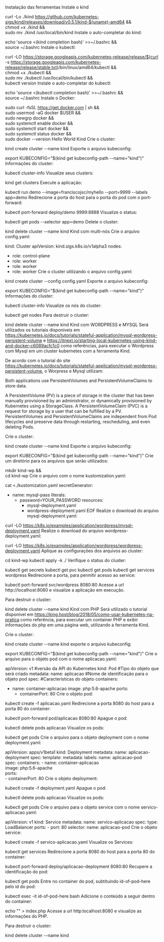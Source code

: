 Instalação das ferramentas
Instale o kind

curl -Lo ./kind https://github.com/kubernetes-sigs/kind/releases/download/v0.5.1/kind-$(uname)-amd64 && \
chmod +x ./kind && \
sudo mv ./kind /usr/local/bin/kind
Instale o auto-completar do kind:

echo 'source <(kind completion bash)' >>~/.bashrc &&\
source ~/.bashrc
Instale o kubectl:

curl -LO https://storage.googleapis.com/kubernetes-release/release/$(curl -s https://storage.googleapis.com/kubernetes-release/release/stable.txt)/bin/linux/amd64/kubectl &&\
chmod +x ./kubectl && \
sudo mv ./kubectl /usr/local/bin/kubectl && \
kubectl version
Instale o auto-completar do kubectl:

echo 'source <(kubectl completion bash)' >>~/.bashrc &&\
source ~/.bashrc
Instale o Docker:

sudo curl -fsSL https://get.docker.com | sh && \
sudo usermod -aG docker $USER && \
sudo newgrp docker && \
sudo systemctl enable docker && \
sudo systemctl start docker && \
sudo systemctl status docker && \
sudo docker --version
Hello World Kind
Crie o cluster:

kind create cluster --name kind
Exporte o arquivo kubeconfig:

export KUBECONFIG="$(kind get kubeconfig-path --name="kind")"
Informações do cluster:

kubectl cluster-info
Visualize seus clusters:

kind get clusters
Execute a aplicação:

kubectl run demo --image=franciscojsc/myhello --port=9999 --labels app=demo
Redirecione a porta do host para o porta do pod com o port-forward:

kubectl port-forward deploy/demo 9999:8888
Visualize o status:

kubectl get pods --selector app=demo
Delete o cluster:

kind delete cluster --name kind
Kind com multi-nós
Crie o arquivo config.yaml:

kind: Cluster
apiVersion: kind.sigs.k8s.io/v1alpha3
nodes:
- role: control-plane
- role: worker
- role: worker
- role: worker
Crie o cluster utilizando o arquivo config.yaml:

kind create cluster --config config.yaml 
Exporte o arquivo kubeconfig:

export KUBECONFIG="$(kind get kubeconfig-path --name="kind")"
Informações do cluster:

kubectl cluster-info
Visualize os nós do cluster:

kubectl get nodes
Para destruir o cluster:

kind delete cluster --name kind
Kind com WORDPRESS e MYSQL
Será utilizados os tutoriais disponíveis em https://kubernetes.io/docs/tutorials/stateful-application/mysql-wordpress-persistent-volume e https://itnext.io/starting-local-kubernetes-using-kind-and-docker-c6089acfc1c0 como referências, para executar o Wordpress com Mysql em um cluster kubernetes com a ferramenta Kind.

De acordo com o tutorial do site https://kubernetes.io/docs/tutorials/stateful-application/mysql-wordpress-persistent-volume, o Worpress e Mysql utilizam:

Both applications use PersistentVolumes and PersistentVolumeClaims to store data.

A PersistentVolume (PV) is a piece of storage in the cluster that has been manually provisioned by an administrator, or dynamically provisioned by Kubernetes using a StorageClass. A PersistentVolumeClaim (PVC) is a request for storage by a user that can be fulfilled by a PV. PersistentVolumes and PersistentVolumeClaims are independent from Pod lifecycles and preserve data through restarting, rescheduling, and even deleting Pods.

Crie o cluster:

kind create cluster --name kind
Exporte o arquivo kubeconfig:

export KUBECONFIG="$(kind get kubeconfig-path --name="kind")"
Crie um diretório para os arquivos que serão utilizados:

mkdir kind-wp && \
cd kind-wp
Crie o arquivo com o nome kustomization.yaml:

cat <<EOF >./kustomization.yaml
secretGenerator:
- name: mysql-pass
  literals:
  - password=YOUR_PASSWORD
resources:
    - mysql-deployment.yaml
    - wordpress-deployment.yaml
EOF
Realize o download do arquivo mysql-deployment.yaml:

curl -LO https://k8s.io/examples/application/wordpress/mysql-deployment.yaml
Realize o download do arquivo wordpress-deployment.yaml:

curl -LO https://k8s.io/examples/application/wordpress/wordpress-deployment.yaml
Aplique as configurações dos arquivos ao cluster:

cd kind-wp
kubectl apply -k ./
Verifique o status do cluster:

kubectl get secrets
kubectl get pvc
kubectl get pods
kubectl get services wordpress
Redirecione a porta, para permitir acesso ao service:

kubectl port-forward svc/wordpress 8080:80
Acesse a url http://localhost:8080 e visualize a aplicação em execução.

Para destruir o cluster:

kind delete cluster --name kind
Kind com PHP
Será utilizado o tutorial disponível em https://king.host/blog/2018/05/como-usar-kubernetes-na-pratica como referência, para executar um container PHP e exibir informações do php em uma página web, utilizando a ferramenta Kind.

Crie o cluster:

kind create cluster --name kind
exporte o arquivo kubeconfig:

export KUBECONFIG="$(kind get kubeconfig-path --name="kind")"
Crie o arquivo para o objeto pod com o nome aplicacao.yaml:

apiVersion: v1   #versão da API do Kubernetes 
kind: Pod        #Tipo do objeto que será criado
metadata: 
 name: aplicacao #Nome de identificação para o objeto pod
spec:            #Características do objeto
 containers:
   - name: container-aplicacao
     image: php:5.6-apache
     ports:
       - containerPort: 80
Crie o objeto pod:

kubectl create -f aplicacao.yaml
Redirecione a porta 8080 do host para a porta 80 do container:

kubectl port-forward pod/aplicacao 8080:80
Apague o pod:

kubectl delete pods aplicacao
Visualize os pods:

kubectl get pods
Crie o arquivo para o objeto deployment com o nome deployment.yaml:

apiVersion: apps/v1beta1
kind: Deployment
metadata:
  name: aplicacao-deployment
spec:
  template:
    metadata:
      labels:
        name: aplicacao-pod  
    spec:
      containers:
        - name: container-aplicacao  
          image: php:5.6-apache  
          ports:  
            - containerPort: 80
Crie o objeto deployment:

kubectl create -f deployment.yaml 
Apague o pod:

kubectl delete pods aplicacao
Visualize os pods:

kubectl get pods
Crie o arquivo para o objeto service com o nome servico-aplicacao.yaml:

apiVersion:  v1
kind:  Service
metadata:
  name:  servico-aplicacao
spec:
  type: LoadBalancer
  ports:
    - port:  80
  selector:
    name:  aplicacao-pod
Crie o objeto service:

kubectl create -f servico-aplicacao.yaml 
Visualize os Services:

kubectl get services
Redirecione a porta 8080 do host para a porta 80 do container:

kubectl port-forward deploy/aplicacao-deployment  8080:80
Recupere a identificação do pod:

kubectl get pods
Entre no container do pod, subtituindo id-of-pod-here pelo id do pod:

kubectl exec -it id-of-pod-here bash
Adicione o conteúdo a seguir dentro do container:

echo "<?php phpinfo(); ?>" > index.php
Acesse a url http:localhost:8080 e visualize as informações do PHP.

Para destruir o cluster:

kind delete cluster --name kind